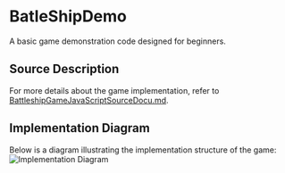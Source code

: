 # BatleShipDemo
A basic game demonstration code designed for beginners.

## Source Description

For more details about the game implementation, refer to [BattleshipGameJavaScriptSourceDocu.md](./docs/BattleshipGameJavaScriptSourceDocu.md).


## Implementation Diagram

Below is a diagram illustrating the implementation structure of the game:
![Implementation Diagram](./out/battleship.svg)
